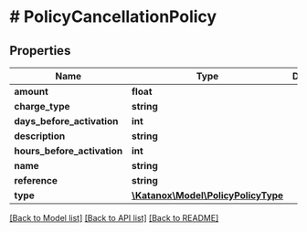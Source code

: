 # # PolicyCancellationPolicy

## Properties

Name | Type | Description | Notes
------------ | ------------- | ------------- | -------------
**amount** | **float** |  | [optional]
**charge_type** | **string** |  | [optional]
**days_before_activation** | **int** |  | [optional]
**description** | **string** |  | [optional]
**hours_before_activation** | **int** |  | [optional]
**name** | **string** |  | [optional]
**reference** | **string** |  | [optional]
**type** | [**\Katanox\Model\PolicyPolicyType**](PolicyPolicyType.md) |  | [optional]

[[Back to Model list]](../../README.md#models) [[Back to API list]](../../README.md#endpoints) [[Back to README]](../../README.md)

